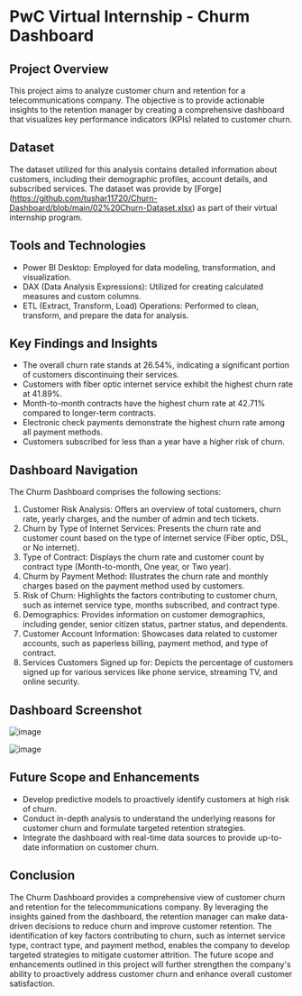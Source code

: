 # PwC Virtual Internship - Churm Dashboard

## Project Overview
This project aims to analyze customer churn and retention for a telecommunications company. The objective is to provide actionable insights to the retention manager by creating a comprehensive dashboard that visualizes key performance indicators (KPIs) related to customer churn.

## Dataset
The dataset utilized for this analysis contains detailed information about customers, including their demographic profiles, account details, and subscribed services. The dataset was provide by [Forge] (https://github.com/tushar11720/Churn-Dashboard/blob/main/02%20Churn-Dataset.xlsx) as part of their virtual internship program.

## Tools and Technologies
- Power BI Desktop: Employed for data modeling, transformation, and visualization.
- DAX (Data Analysis Expressions): Utilized for creating calculated measures and custom columns.
- ETL (Extract, Transform, Load) Operations: Performed to clean, transform, and prepare the data for analysis.

## Key Findings and Insights
- The overall churn rate stands at 26.54%, indicating a significant portion of customers discontinuing their services.
- Customers with fiber optic internet service exhibit the highest churn rate at 41.89%.
- Month-to-month contracts have the highest churn rate at 42.71% compared to longer-term contracts.
- Electronic check payments demonstrate the highest churn rate among all payment methods.
- Customers subscribed for less than a year have a higher risk of churn.

## Dashboard Navigation
The Churm Dashboard comprises the following sections:
1. Customer Risk Analysis: Offers an overview of total customers, churn rate, yearly charges, and the number of admin and tech tickets.
2. Churn by Type of Internet Services: Presents the churn rate and customer count based on the type of internet service (Fiber optic, DSL, or No internet).
3. Type of Contract: Displays the churn rate and customer count by contract type (Month-to-month, One year, or Two year).
4. Churm by Payment Method: Illustrates the churn rate and monthly charges based on the payment method used by customers.
5. Risk of Churn: Highlights the factors contributing to customer churn, such as internet service type, months subscribed, and contract type.
6. Demographics: Provides information on customer demographics, including gender, senior citizen status, partner status, and dependents.
7. Customer Account Information: Showcases data related to customer accounts, such as paperless billing, payment method, and type of contract.
8. Services Customers Signed up for: Depicts the percentage of customers signed up for various services like phone service, streaming TV, and online security.

## Dashboard Screenshot
![image](https://github.com/tushar11720/Churn-Dashboard/assets/132842128/90a66e9f-88d5-4093-afc4-5fdf6e219775)

![image](https://github.com/tushar11720/Churn-Dashboard/assets/132842128/e4325da6-f412-4dbb-8eb3-9823b31a2f9a)

## Future Scope and Enhancements
- Develop predictive models to proactively identify customers at high risk of churn.
- Conduct in-depth analysis to understand the underlying reasons for customer churn and formulate targeted retention strategies.
- Integrate the dashboard with real-time data sources to provide up-to-date information on customer churn.

## Conclusion
The Churm Dashboard provides a comprehensive view of customer churn and retention for the telecommunications company. By leveraging the insights gained from the dashboard, the retention manager can make data-driven decisions to reduce churn and improve customer retention. The identification of key factors contributing to churn, such as internet service type, contract type, and payment method, enables the company to develop targeted strategies to mitigate customer attrition. The future scope and enhancements outlined in this project will further strengthen the company's ability to proactively address customer churn and enhance overall customer satisfaction.
